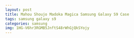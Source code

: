 ```yaml
---
layout: post
title: Mahou Shoujo Madoka Magica Samsung Galaxy S9 Case
tags: samsung galaxy s9
categories: samsung
img: 1HG-V6hr3RGMB5JnftS48rWhGjQkSYojy
---
```


